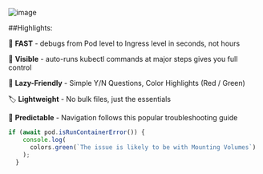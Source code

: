 
![image](https://drive.google.com/uc?export=view&id=1_8y9jYwp1cFnVYDLkO34DEEdf_cipICh)






##Highlights: 

:rocket:  **FAST** - debugs from Pod level to Ingress level in seconds, not hours

:mag_right: **Visible** - auto-runs kubectl commands at major steps gives you full control

:vertical_traffic_light: **Lazy-Friendly** - Simple Y/N Questions, Color Highlights (Red / Green) 

:label: **Lightweight** - No bulk files, just the essentials

:compass: **Predictable** - Navigation follows this popular troubleshooting guide


```javascript
if (await pod.isRunContainerError()) {
    console.log(
      colors.green(`The issue is likely to be with Mounting Volumes`)
    );
  }
```
